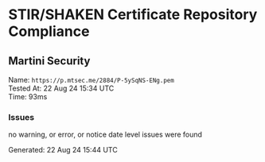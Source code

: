 # STIR/SHAKEN Certificate Repository Compliance

## Martini Security

Name: `https://p.mtsec.me/2884/P-5ySqNS-ENg.pem`\
Tested At: 22 Aug 24 15:34 UTC\
Time: 93ms

### Issues

no warning, or error, or notice date level issues were found

Generated: 22 Aug 24 15:44 UTC